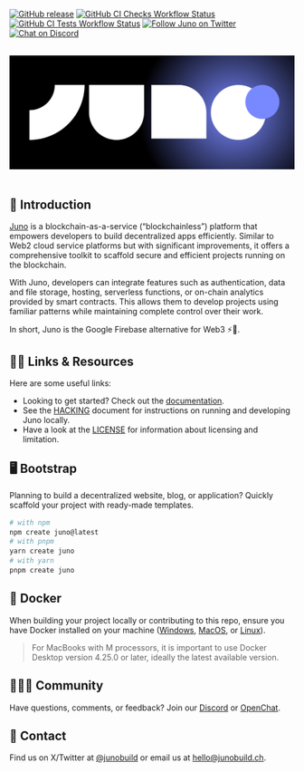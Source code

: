 [![GitHub release](https://img.shields.io/github/release/junobuild/juno/all?logo=GitHub&style=flat-square&color=7888ff)](https://github.com/junobuild/juno/releases/latest)
[![GitHub CI Checks Workflow Status](https://img.shields.io/github/actions/workflow/status/junobuild/juno/checks.yml?logo=github&label=CI%20checks&style=flat-square)](https://github.com/junobuild/juno/actions/workflows/checks.yml)
[![GitHub CI Tests Workflow Status](https://img.shields.io/github/actions/workflow/status/junobuild/juno/tests.yml?logo=github&label=CI%20tests&style=flat-square)](https://github.com/junobuild/juno/actions/workflows/tests.yml)
[![Follow Juno on Twitter](https://img.shields.io/twitter/follow/junobuild?label=Follow%20Juno&style=social)](https://twitter.com/JunoBuild)
[![Chat on Discord](https://img.shields.io/badge/chat-Discord-lightgrey?logo=Discord&style=flat-square)](https://discord.gg/wHZ57Z2RAG)

<br />

<div align="center" style="display:flex;flex-direction:column;">
  <a href="https://juno.build/">
    <img src="https://github.com/junobuild/juno/raw/main/src/frontend/static/images/juno_logo.png" width="100%" alt="Juno" role="presentation"/>
  </a>

  <br />
</div>

## 🚀 Introduction

[Juno] is a blockchain-as-a-service (“blockchainless”) platform that empowers developers to build decentralized apps efficiently. Similar to Web2 cloud service platforms but with significant improvements, it offers a comprehensive toolkit to scaffold secure and efficient projects running on the blockchain.

With Juno, developers can integrate features such as authentication, data and file storage, hosting, serverless functions, or on-chain analytics provided by smart contracts. This allows them to develop projects using familiar patterns while maintaining complete control over their work.

In short, Juno is the Google Firebase alternative for Web3 ⚡️🤯.

## 💁‍♂️️ Links & Resources

Here are some useful links:

- Looking to get started? Check out the [documentation](https://juno.build).
- See the [HACKING](HACKING.md) document for instructions on running and developing Juno locally.
- Have a look at the [LICENSE](LICENSE.md) for information about licensing and limitation.

## 🖥️ Bootstrap

Planning to build a decentralized website, blog, or application? Quickly scaffold your project with ready-made templates.

```bash
# with npm
npm create juno@latest
# with pnpm
yarn create juno
# with yarn
pnpm create juno
```

## 🐳 Docker

When building your project locally or contributing to this repo, ensure you have Docker installed on your machine ([Windows](https://docs.docker.com/desktop/install/windows-install/), [MacOS](https://docs.docker.com/desktop/install/mac-install/), or [Linux](https://docs.docker.com/desktop/install/linux-install/)).

> For MacBooks with M processors, it is important to use Docker Desktop version 4.25.0 or later, ideally the latest available version.

## 🧑‍🤝‍🧑 Community

Have questions, comments, or feedback? Join our [Discord](https://discord.gg/wHZ57Z2RAG) or [OpenChat](https://oc.app/community/vxgpi-nqaaa-aaaar-ar4lq-cai/?ref=xanzv-uaaaa-aaaaf-aneba-cai).

## 💬 Contact

Find us on X/Twitter at [@junobuild](https://twitter.com/junobuild) or email us at [hello@junobuild.ch](mailto://hello@junobuild.ch).

[juno]: https://juno.build
